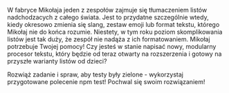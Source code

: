 W fabryce Mikołaja jeden z zespołów zajmuje się tłumaczeniem listów nadchodzacych z całego świata. Jest to przydatne szczególnie wtedy, kiedy okresowo zmienia się slang, zestaw emoji lub format tekstu, którego Mikołaj nie do końca rozumie. Niestety, w tym roku poziom skomplikowania listów jest tak duży, że zespół nie nadąża z ich formatowaniem. Mikołaj potrzebuje Twojej pomocy! Czy jesteś w stanie napisać nowy, modularny procesor tekstu, który będzie od teraz otwarty na rozszerzenia i gotowy na przyszłe warianty listów od dzieci?

Rozwiąż zadanie i spraw, aby testy były zielone - wykorzystaj przygotowane polecenie npm test! Pochwal się swoim rozwiązaniem!